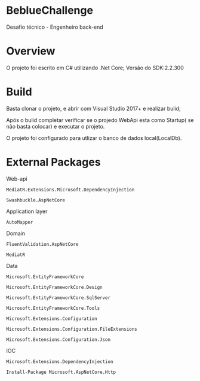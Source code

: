 # BeblueChallenge
Desafio técnico - Engenheiro back-end

# Overview
O projeto foi escrito em C# utilizando .Net Core;
Versão do SDK:2.2.300

# Build
Basta clonar o projeto, e abrir com Visual Studio 2017+ e realizar bulid;

Após o bulid completar verificar se o projedo WebApi esta como Startup( se não basta colocar) e executar o projeto.

O projeto foi configurado para utlizar o banco de dados local(LocalDb).

# External Packages

Web-api

	MediatR.Extensions.Microsoft.DependencyInjection
  
	Swashbuckle.AspNetCore
  
Application layer

	AutoMapper	
  
Domain

	FluentValidation.AspNetCore
  
	MediatR
  
Data	

	Microsoft.EntityFrameworkCore
  
	Microsoft.EntityFrameworkCore.Design
  
	Microsoft.EntityFrameworkCore.SqlServer
  
	Microsoft.EntityFrameworkCore.Tools
  
	Microsoft.Extensions.Configuration
  
	Microsoft.Extensions.Configuration.FileExtensions
  
	Microsoft.Extensions.Configuration.Json
  
IOC

	Microsoft.Extensions.DependencyInjection
  
	Install-Package Microsoft.AspNetCore.Http 
  
